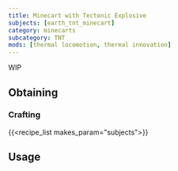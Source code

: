 ```yaml
---
title: Minecart with Tectonic Explosive
subjects: [earth_tnt_minecart]
category: minecarts
subcategory: TNT
mods: [thermal locomotion, thermal innovation]
---
```


WIP

Obtaining
---------

### Crafting
{{<recipe_list makes_param="subjects">}}

Usage
-----
